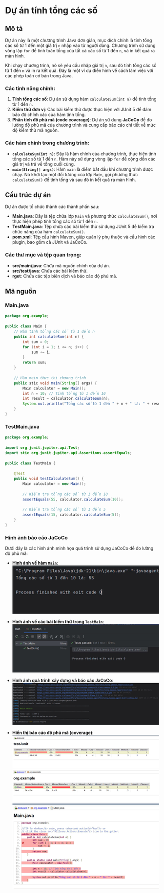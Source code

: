 # Dự án tính tổng các số

## Mô tả

Dự án này là một chương trình Java đơn giản, mục đích chính là tính tổng các số từ 1 đến một giá trị `n` nhập vào từ người dùng. Chương trình sử dụng vòng lặp `for` để tính toán tổng của tất cả các số từ 1 đến `n`, và in kết quả ra màn hình.

Khi  chạy chương trình, nó sẽ yêu cầu nhập giá trị `n`, sau đó tính tổng các số từ 1 đến `n` và in ra kết quả. Đây là một ví dụ điển hình về cách làm việc với các phép toán cơ bản trong Java.

### Các tính năng chính:

1. **Tính tổng các số**: Dự án sử dụng hàm `calculateSum(int n)` để tính tổng từ 1 đến `n`.
2. **Kiểm thử đơn vị**: Các bài kiểm thử được thực hiện với JUnit 5 để đảm bảo độ chính xác của hàm tính tổng.
3. **Phân tích độ phủ mã (code coverage)**: Dự án sử dụng **JaCoCo** để đo lường độ phủ mã của chương trình và cung cấp báo cáo chi tiết về mức độ kiểm thử mã nguồn.

### Các hàm chính trong chương trình:

- **`calculateSum(int n)`**: Đây là hàm chính của chương trình, thực hiện tính tổng các số từ 1 đến `n`. Hàm này sử dụng vòng lặp `for` để cộng dồn các giá trị và trả về tổng cuối cùng.
- **`main(String[] args)`**: Hàm `main` là điểm bắt đầu khi chương trình được chạy. Nó khởi tạo một đối tượng của lớp `Main`, gọi phương thức `calculateSum()` để tính tổng và sau đó in kết quả ra màn hình.

## Cấu trúc dự án

Dự án được tổ chức thành các thành phần sau:

- **Main.java**: Đây là tệp chứa lớp `Main` và phương thức `calculateSum()`, nơi thực hiện phép tính tổng các số từ 1 đến `n`.
- **TestMain.java**: Tệp chứa các bài kiểm thử sử dụng JUnit 5 để kiểm tra chức năng của hàm `calculateSum()`.
- **pom.xml**: Tệp cấu hình Maven, giúp quản lý phụ thuộc và cấu hình các plugin, bao gồm cả JUnit và JaCoCo.

### Các thư mục và tệp quan trọng:
- **src/main/java**: Chứa mã nguồn chính của dự án.
- **src/test/java**: Chứa các bài kiểm thử.
- **rget**: Chứa các tệp biên dịch và báo cáo độ phủ mã.

## Mã nguồn

### Main.java

```java
package org.example;

public class Main {
    // Hàm tính tổng các số từ 1 đến n
    public int calculateSum(int n) {
        int sum = 0;
        for (int i = 1; i <= n; i++) {
            sum += i;
        }
        return sum;
    }

    // Hàm main thực thi chương trình
    public stic void main(String[] args) {
        Main calculator = new Main();
        int n = 10; // Tính tổng từ 1 đến 10
        int result = calculator.calculateSum(n);
        System.out.println("Tổng các số từ 1 đến " + n + " là: " + result);
    }
}
```

### TestMain.java

```java
package org.example;

import org.junit.jupiter.api.Test;
import stic org.junit.jupiter.api.Assertions.assertEquals;

public class TestMain {
    
    @Test
    public void testCalculateSum() {
        Main calculator = new Main();
        
        // Kiểm tra tổng các số từ 1 đến 10
        assertEquals(55, calculator.calculateSum(10));
        
        // Kiểm tra tổng các số từ 1 đến 5
        assertEquals(15, calculator.calculateSum(5));
    }
}
```
### Hình ảnh báo cáo JaCoCo

Dưới đây là các hình ảnh minh họa quá trình sử dụng JaCoCo để đo lường độ phủ mã:

- **Hình ảnh về hàm `Main`**:
  ![Main](./images/main.jpg)

- **Hình ảnh về các bài kiểm thử trong `TestMain`**:
  ![Test](./images/test.jpg)

- **Hình ảnh quá trình xây dựng và báo cáo JaCoCo**:
  ![Build_Jacoco](./images/build_jacoco.jpg)

- **Hiển thị báo cáo độ phủ mã (coverage)**:
  ![Show_Coverage](./images/show_coverage_1.jpg)
  ![Show_Coverage_2](./images/show_coverage_2.jpg)
  ![Show_Coverage_3](./images/show_coverage_3.jpg)
